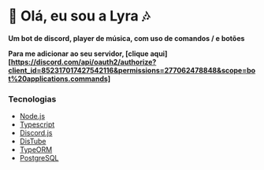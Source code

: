 # 👋 Olá, eu sou a Lyra 🎶

**Um bot de discord, player de música, com uso de comandos / e botões**

**Para me adicionar ao seu servidor, [clique aqui][https://discord.com/api/oauth2/authorize?client_id=852317017427542116&permissions=277062478848&scope=bot%20applications.commands]**

### Tecnologias

-   [Node.js](https://nodejs.org/en/)
-   [Typescript](https://www.typescriptlang.org/)
-   [Discord.js](https://discord.js.org/#/)
-   [DisTube](https://distube.js.org/#/)
-   [TypeORM](https://typeorm.io/#/)
-   [PostgreSQL](https://www.postgresql.org/)
